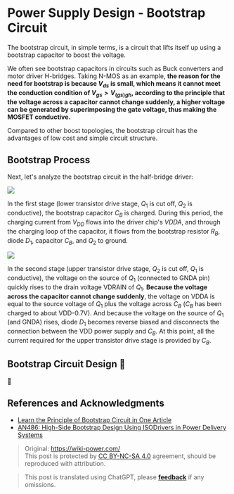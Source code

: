 # Power Supply Design - Bootstrap Circuit

The bootstrap circuit, in simple terms, is a circuit that lifts itself up using a bootstrap capacitor to boost the voltage.

We often see bootstrap capacitors in circuits such as Buck converters and motor driver H-bridges. Taking N-MOS as an example, **the reason for the need for bootstrap is because $V_{ds}$ is small, which means it cannot meet the conduction condition of $V_{gs}>V_{(gs)gh}$, according to the principle that the voltage across a capacitor cannot change suddenly, a higher voltage can be generated by superimposing the gate voltage, thus making the MOSFET conductive.**

Compared to other boost topologies, the bootstrap circuit has the advantages of low cost and simple circuit structure.

## Bootstrap Process

Next, let's analyze the bootstrap circuit in the half-bridge driver:

![](https://img.wiki-power.com/d/wiki-media/img/20211221151809.png)

In the first stage (lower transistor drive stage, $Q_1$ is cut off, $Q_2$ is conductive), the bootstrap capacitor $C_B$ is charged. During this period, the charging current from $V_{DD}$ flows into the driver chip's $VDDA$, and through the charging loop of the capacitor, it flows from the bootstrap resistor $R_B$, diode $D_1$, capacitor $C_B$, and $Q_2$ to ground.

![](https://img.wiki-power.com/d/wiki-media/img/20211221164719.png)

In the second stage (upper transistor drive stage, $Q_2$ is cut off, $Q_1$ is conductive), the voltage on the source of $Q_1$ (connected to GNDA pin) quickly rises to the drain voltage VDRAIN of $Q_1$. **Because the voltage across the capacitor cannot change suddenly**, the voltage on VDDA is equal to the source voltage of $Q_1$ plus the voltage across $C_B$ ($C_B$ has been charged to about VDD-0.7V). And because the voltage on the source of $Q_1$ (and GNDA) rises, diode $D_1$ becomes reverse biased and disconnects the connection between the VDD power supply and $C_B$. At this point, all the current required for the upper transistor drive stage is provided by $C_B$.

## Bootstrap Circuit Design 🚧

🚧

## References and Acknowledgments

- [Learn the Principle of Bootstrap Circuit in One Article](https://mp.weixin.qq.com/s/ycmthR0131WvkypGJIz7xg)
- [AN486: High-Side Bootstrap Design Using ISODrivers in Power Delivery Systems](https://www.skyworksinc.com/-/media/SkyWorks/SL/documents/public/application-notes/AN486.pdf)

> Original: <https://wiki-power.com/>  
> This post is protected by [CC BY-NC-SA 4.0](https://creativecommons.org/licenses/by/4.0/deed.en) agreement, should be reproduced with attribution.

> This post is translated using ChatGPT, please [**feedback**](https://github.com/linyuxuanlin/Wiki_MkDocs/issues/new) if any omissions.
